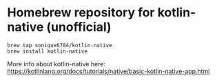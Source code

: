# Homebrew repository for kotlin-native (unofficial)

```
brew tap sonique6784/kotlin-native
brew install kotlin-native
```

 More info about kotlin-native here: https://kotlinlang.org/docs/tutorials/native/basic-kotlin-native-app.html
